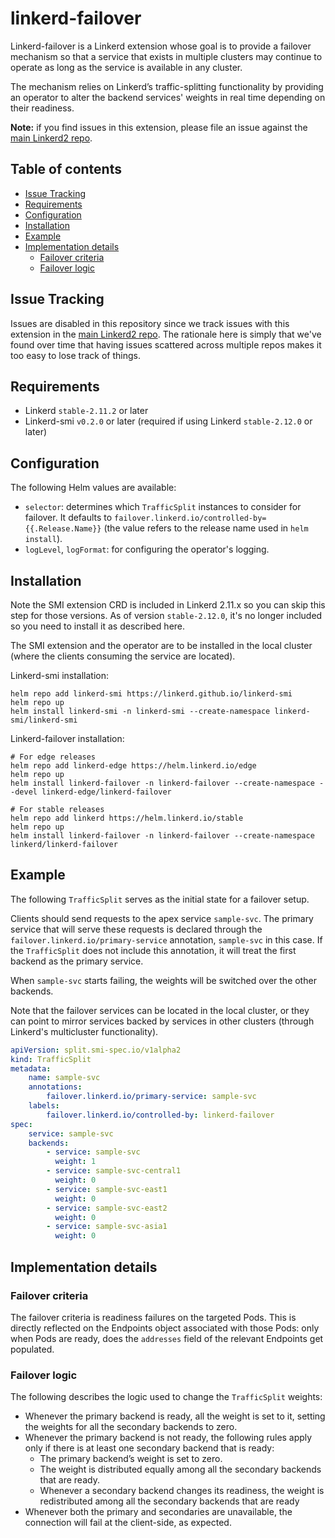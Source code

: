 # linkerd-failover

Linkerd-failover is a Linkerd extension whose goal is to provide a failover
mechanism so that a service that exists in multiple clusters may continue to
operate as long as the service is available in any cluster.

The mechanism relies on Linkerd’s traffic-splitting functionality by providing
an operator to alter the backend services' weights in real time depending on
their readiness.

**Note:** if you find issues in this extension, please file an issue against
the [main Linkerd2 repo](https://github.com/linkerd/linkerd2/issues).

## Table of contents

- [Issue Tracking](#issue-tracking)
- [Requirements](#requirements)
- [Configuration](#configuration)
- [Installation](#installation)
- [Example](#example)
- [Implementation details](#implementation-details)
  - [Failover criteria](#failover-criteria)
  - [Failover logic](#failover-criteria)

## Issue Tracking

Issues are disabled in this repository since we track issues with this
extension in the [main Linkerd2
repo](https://github.com/linkerd/linkerd2/issues). The rationale here is
simply that we've found over time that having issues scattered across multiple
repos makes it too easy to lose track of things.

## Requirements

- Linkerd `stable-2.11.2` or later
- Linkerd-smi `v0.2.0` or later (required if using Linkerd `stable-2.12.0` or
  later)

## Configuration

The following Helm values are available:

- `selector`: determines which `TrafficSplit` instances to consider for
  failover. It defaults to `failover.linkerd.io/controlled-by={{.Release.Name}}`
  (the value refers to the release name used in `helm install`).
- `logLevel`, `logFormat`: for configuring the operator's logging.

## Installation

Note the SMI extension CRD is included in Linkerd 2.11.x so you can skip this
step for those versions. As of version `stable-2.12.0`, it's no longer included
so you need to install it as described here.

The SMI extension and the operator are to be installed in the local cluster
(where the clients consuming the service are located).

Linkerd-smi installation:

```console
helm repo add linkerd-smi https://linkerd.github.io/linkerd-smi
helm repo up
helm install linkerd-smi -n linkerd-smi --create-namespace linkerd-smi/linkerd-smi
```

Linkerd-failover installation:

```console
# For edge releases
helm repo add linkerd-edge https://helm.linkerd.io/edge
helm repo up
helm install linkerd-failover -n linkerd-failover --create-namespace --devel linkerd-edge/linkerd-failover

# For stable releases
helm repo add linkerd https://helm.linkerd.io/stable
helm repo up
helm install linkerd-failover -n linkerd-failover --create-namespace linkerd/linkerd-failover
```

## Example

The following `TrafficSplit` serves as the initial state for a failover setup.

Clients should send requests to the apex service `sample-svc`. The primary
service that will serve these requests is declared through the
`failover.linkerd.io/primary-service` annotation, `sample-svc` in this case. If
the `TrafficSplit` does not include this annotation, it will treat the first
backend as the primary service.

When `sample-svc` starts failing, the weights will be switched over the other
backends.

Note that the failover services can be located in the local cluster, or they can
point to mirror services backed by services in other clusters (through Linkerd's
multicluster functionality).

```yaml
apiVersion: split.smi-spec.io/v1alpha2
kind: TrafficSplit
metadata:
    name: sample-svc
    annotations:
        failover.linkerd.io/primary-service: sample-svc
    labels:
        failover.linkerd.io/controlled-by: linkerd-failover
spec:
    service: sample-svc
    backends:
        - service: sample-svc
          weight: 1
        - service: sample-svc-central1
          weight: 0
        - service: sample-svc-east1
          weight: 0
        - service: sample-svc-east2
          weight: 0
        - service: sample-svc-asia1
          weight: 0
```

## Implementation details

### Failover criteria

The failover criteria is readiness failures on the targeted Pods. This is
directly reflected on the Endpoints object associated with those Pods: only when
Pods are ready, does the `addresses` field of the relevant Endpoints get
populated.

### Failover logic

The following describes the logic used to change the `TrafficSplit` weights:

- Whenever the primary backend is ready, all the weight is set to it, setting
  the weights for all the secondary backends to zero.
- Whenever the primary backend is not ready, the following rules apply only if
  there is at least one secondary backend that is ready:
  - The primary backend’s weight is set to zero.
  - The weight is distributed equally among all the secondary backends that
    are ready.
  - Whenever a secondary backend changes its readiness, the weight is
    redistributed among all the secondary backends that are ready
- Whenever both the primary and secondaries are unavailable, the connection will
  fail at the client-side, as expected.

